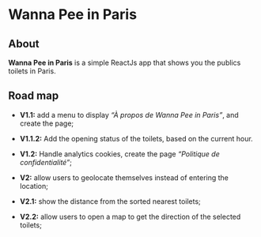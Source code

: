 # **Wanna Pee in Paris**


## **About**
**Wanna Pee in Paris** is a simple ReactJs app that shows you the publics toilets in Paris. 


## **Road map**
- **V1.1:** add a menu to display *“À propos de Wanna Pee in Paris”*, and create the page;

- **V1.1.2:** Add the opening status of the toilets, based on the current hour.

- **V1.2:** Handle analytics cookies, create the page *“Politique de confidentialité”*;

- **V2:** allow users to geolocate themselves instead of entering the location;

- **V2.1:** show the distance from the sorted nearest toilets;

- **V2.2:** allow users to open a map to get the direction of the selected toilets;

